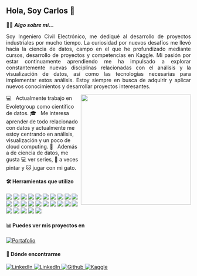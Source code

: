 <h2 align="left">
    <b>Hola, Soy Carlos 👋</b>
</h2>

👨‍💻&nbsp;***Algo sobre mi...***
<p align="justify">
Soy Ingeniero Civil Electrónico, me dediqué al desarrollo de proyectos
industriales por mucho tiempo. La curiosidad por nuevos desafíos me llevó
hacia la ciencia de datos, campo en el que he profundizado mediante cursos, desarrollo de
proyectos y competencias en Kaggle.
Mi pasión por estar continuamente aprendiendo me ha impulsado a explorar constantemente nuevas
disciplinas relacionadas con el análisis y la visualización de datos, así como las tecnologías
necesarias para implementar estos análisis. Estoy siempre en busca de adquirir y aplicar
nuevos conocimientos y desarrollar proyectos interesantes.
</p>
<!--  -->

<img align="right" width=300px alt="" src="https://media0.giphy.com/media/v1.Y2lkPTc5MGI3NjExeDgya3YyOGl2eDluajZ2cGtwNXNmanI1c3NwZmlpNjZseGEyM2RubyZlcD12MV9pbnRlcm5hbF9naWZfYnlfaWQmY3Q9cw/IUNycHoVqvLDowiiam/giphy.gif" />

💻  &nbsp; Actualmente trabajo en Evoletgroup como científico de datos.
🎓  &nbsp; Me interesa aprender de todo relacionado con datos y actualmente me estoy centrando en análisis, visualización y un poco de cloud computing.
👀  &nbsp; Además a de ciencia de datos, me gusta 💻 ver series, 🎨 a veces pintar y 🐱 jugar con mi gato.

#### 🛠️ Herramientas que utilizo

<span> 
  <img src="https://img.shields.io/badge/Python-3670A0?style=flat-square&logo=python&logoColor=ffdd54">
  <img src="https://img.shields.io/badge/Jupyter-F37626.svg?style=flat-square&logo=Jupyter&logoColor=ffdd54">

  <img src="https://img.shields.io/badge/Pandas-150458?style=flat-square&logo=pandas&logoColor=fff">
  <img src="https://img.shields.io/badge/NumPy-4DABCF?style=flat-square&logo=numpy&logoColor=fff">
  <img src="https://img.shields.io/badge/Matplotlib-222832?style=flat-square&logo=MatplotLib&logoColor=65baea">
  <img src="https://img.shields.io/badge/Plotly-239120?style=flat-square&logo=plotly&logoColor=fff">

  <img src="https://img.shields.io/badge/Scikit_learn-F7931E?style=flat-square&logo=scikit-learn&logoColor=white">
  <img src="https://img.shields.io/badge/TensorFlow-FF6F00?style=flat-square&logo=tensorflow&logoColor=white">
  <img src="https://img.shields.io/badge/Keras-D00000?style=flat-square&logo=Keras&logoColor=white">
  
  <img src="https://img.shields.io/badge/JavaScript-F7DF1E?style=flat-square&logo=javascript&logoColor=black">
  <img src="https://img.shields.io/badge/Svelte-4A4A55?style=flat-square&logo=svelte&logoColor=FF3E00">
  <img src="https://img.shields.io/badge/SvelteKit-FF3E00?style=flat-square&logo=svelte&logoColor=white">
  <img src="https://img.shields.io/badge/D3.js-F9A03C?style=flat-square&logo=d3&logoColor=white">
  <img src="https://img.shields.io/badge/Django-092E20?style=flat-square&logo=django&logoColor=white">
  <img src="https://img.shields.io/badge/Power_BI-F2C811?style=flat-square&logo=powerbi&logoColor=black">
  <img src="https://img.shields.io/badge/Excel-217346?style=flat-square&logo=microsoft-excel&logoColor=white">
  
  <img src="https://img.shields.io/badge/AWS-%23FF9900?style=flat-square&logo=amazonwebservices&logoColor=232F3E">
  <img src="https://img.shields.io/badge/Amazon%20S3-569A31?style=flat-square&logo=amazons3&logoColor=white">
  <img src="https://img.shields.io/badge/Amazon%20RDS-527FFF?style=flat-square&logo=amazon-rds&logoColor=white">
  <img src="https://img.shields.io/badge/Amazon%20Lambda-FF9900?style=flat-square&logo=awslambda&logoColor=white">
  <img src="https://img.shields.io/badge/Amazon%20Fargate-FF9900?style=flat-square&logo=awsfargate&logoColor=white">
  <img src="https://img.shields.io/badge/Amazon%20EC2-FF9900?style=flat-square&logo=amazonec2&logoColor=white">
  <img src="https://img.shields.io/badge/Amazon%20ECS-FF9900?style=flat-square&logo=amazonecs&logoColor=white">
  <img src="https://img.shields.io/badge/PostgreSQL-%23316192.svg?style=flat-square&logo=postgresql&logoColor=white"> 
  <img src="https://img.shields.io/badge/SQLite-%2307405e.svg?style=flat-square&logo=sqlite&logoColor=white"> 

</span>

#### 📊 Puedes ver mis proyectos en
<a href= "https://desareca.github.io/portfolio/">
    <img src="https://img.shields.io/badge/Portafolio-121013?style=flat-square&logo=github&logoColor=white"  alt="Portafolio">
</a>

#### 📧 Dónde encontrarme

<a href= "https://www.linkedin.com/in/carlos-saquel/">
    <img src="https://custom-icon-badges.demolab.com/badge/LinkedIn-0A66C2?style=flat-square&logo=linkedin-white&logoColor=fff"  alt="LinkedIn">
</a>
<a href= "carlos.saquel@gmail.com">
    <img src="https://custom-icon-badges.demolab.com/badge/Gmail-D44638?style=flat-square&logo=gmail&logoColor=fff"  alt="LinkedIn">
</a>
<a href="https://github.com/desareca" >
  <img src="https://img.shields.io/badge/GitHub-%23121011.svg?style=flat-square&logo=github&logoColor=white" alt="Github">
</a>
<a href="https://www.kaggle.com/desareca" >
  <img src="https://img.shields.io/badge/Kaggle-20BEFF?style=flat-square&logo=kaggle&logoColor=white" alt="Kaggle">
</a>
